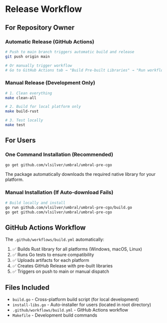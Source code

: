 # Release Workflow

## For Repository Owner

### Automatic Release (GitHub Actions)
```bash
# Push to main branch triggers automatic build and release
git push origin main

# Or manually trigger workflow
# Go to GitHub Actions tab → "Build Pre-built Libraries" → "Run workflow"
```

### Manual Release (Development Only)
```bash
# 1. Clean everything
make clean-all

# 2. Build for local platform only
make build-rust

# 3. Test locally
make test
```

## For Users

### One Command Installation (Recommended)
```bash
go get github.com/vlsilver/umbral/umbral-pre-cgo
```

The package automatically downloads the required native library for your platform.

### Manual Installation (If Auto-download Fails)
```bash
# Build locally and install
go run github.com/vlsilver/umbral/umbral-pre-cgo/build.go
go get github.com/vlsilver/umbral/umbral-pre-cgo
```

## GitHub Actions Workflow

The `.github/workflows/build.yml` automatically:
1. ✅ Builds Rust library for all platforms (Windows, macOS, Linux)
2. ✅ Runs Go tests to ensure compatibility
3. ✅ Uploads artifacts for each platform
4. ✅ Creates GitHub Release with pre-built libraries
5. ✅ Triggers on push to main or manual dispatch

## Files Included

- `build.go` - Cross-platform build script (for local development)
- `install-libs.go` - Auto-installer for users (located in root directory)
- `.github/workflows/build.yml` - GitHub Actions workflow
- `Makefile` - Development build commands

